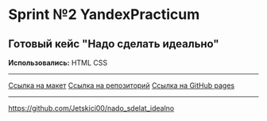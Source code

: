 # Sprint №2 YandexPracticum
## Готовый кейс "Надо сделать идеально"

**Использовались:** HTML CSS
____
[Ссылка на макет](https://clck.ru/36YYg7)
[Ссылка на репозиторий](https://github.com/Jetskici00/nado_sdelat_idealno)
[Ссылка на GitHub pages](https://jetskici00.github.io/nado_sdelat_idealno/)
____
https://github.com/Jetskici00/nado_sdelat_idealno
